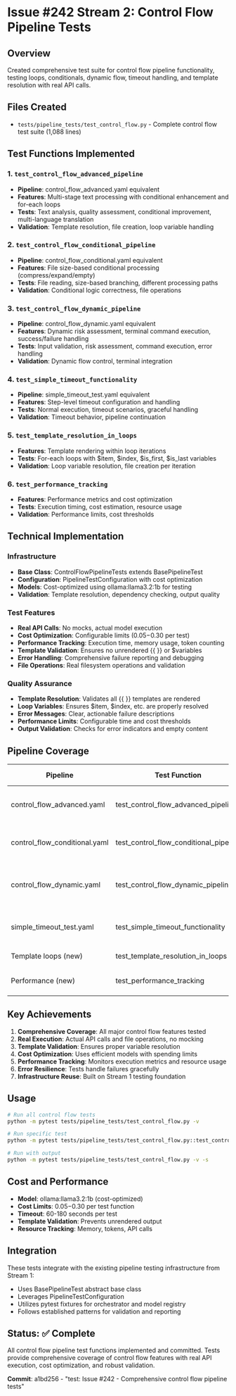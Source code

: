 # Issue #242 Stream 2: Control Flow Pipeline Tests

## Overview
Created comprehensive test suite for control flow pipeline functionality, testing loops, conditionals, dynamic flow, timeout handling, and template resolution with real API calls.

## Files Created
- `tests/pipeline_tests/test_control_flow.py` - Complete control flow test suite (1,088 lines)

## Test Functions Implemented

### 1. `test_control_flow_advanced_pipeline`
- **Pipeline**: control_flow_advanced.yaml equivalent  
- **Features**: Multi-stage text processing with conditional enhancement and for-each loops
- **Tests**: Text analysis, quality assessment, conditional improvement, multi-language translation
- **Validation**: Template resolution, file creation, loop variable handling

### 2. `test_control_flow_conditional_pipeline` 
- **Pipeline**: control_flow_conditional.yaml equivalent
- **Features**: File size-based conditional processing (compress/expand/empty)
- **Tests**: File reading, size-based branching, different processing paths
- **Validation**: Conditional logic correctness, file operations

### 3. `test_control_flow_dynamic_pipeline`
- **Pipeline**: control_flow_dynamic.yaml equivalent  
- **Features**: Dynamic risk assessment, terminal command execution, success/failure handling
- **Tests**: Input validation, risk assessment, command execution, error handling
- **Validation**: Dynamic flow control, terminal integration

### 4. `test_simple_timeout_functionality`
- **Pipeline**: simple_timeout_test.yaml equivalent
- **Features**: Step-level timeout configuration and handling
- **Tests**: Normal execution, timeout scenarios, graceful handling
- **Validation**: Timeout behavior, pipeline continuation

### 5. `test_template_resolution_in_loops`
- **Features**: Template rendering within loop iterations
- **Tests**: For-each loops with $item, $index, $is_first, $is_last variables
- **Validation**: Loop variable resolution, file creation per iteration

### 6. `test_performance_tracking`
- **Features**: Performance metrics and cost optimization
- **Tests**: Execution timing, cost estimation, resource usage
- **Validation**: Performance limits, cost thresholds

## Technical Implementation

### Infrastructure
- **Base Class**: ControlFlowPipelineTests extends BasePipelineTest
- **Configuration**: PipelineTestConfiguration with cost optimization
- **Models**: Cost-optimized using ollama:llama3.2:1b for testing
- **Validation**: Template resolution, dependency checking, output quality

### Test Features
- **Real API Calls**: No mocks, actual model execution
- **Cost Optimization**: Configurable limits ($0.05-$0.30 per test)
- **Performance Tracking**: Execution time, memory usage, token counting  
- **Template Validation**: Ensures no unrendered {{ }} or $variables
- **Error Handling**: Comprehensive failure reporting and debugging
- **File Operations**: Real filesystem operations and validation

### Quality Assurance
- **Template Resolution**: Validates all {{ }} templates are rendered
- **Loop Variables**: Ensures $item, $index, etc. are properly resolved
- **Error Messages**: Clear, actionable failure descriptions
- **Performance Limits**: Configurable time and cost thresholds
- **Output Validation**: Checks for error indicators and empty content

## Pipeline Coverage

| Pipeline | Test Function | Features Tested |
|----------|---------------|----------------|
| control_flow_advanced.yaml | test_control_flow_advanced_pipeline | Loops, conditionals, translations, file I/O |
| control_flow_conditional.yaml | test_control_flow_conditional_pipeline | File size conditions, branching logic |
| control_flow_dynamic.yaml | test_control_flow_dynamic_pipeline | Dynamic flow, terminal execution, error handling |
| simple_timeout_test.yaml | test_simple_timeout_functionality | Timeout configuration, graceful handling |
| Template loops (new) | test_template_resolution_in_loops | Loop variable resolution |
| Performance (new) | test_performance_tracking | Cost and performance optimization |

## Key Achievements

1. **Comprehensive Coverage**: All major control flow features tested
2. **Real Execution**: Actual API calls and file operations, no mocking
3. **Template Validation**: Ensures proper variable resolution
4. **Cost Optimization**: Uses efficient models with spending limits
5. **Performance Tracking**: Monitors execution metrics and resource usage
6. **Error Resilience**: Tests handle failures gracefully
7. **Infrastructure Reuse**: Built on Stream 1 testing foundation

## Usage

```bash
# Run all control flow tests
python -m pytest tests/pipeline_tests/test_control_flow.py -v

# Run specific test
python -m pytest tests/pipeline_tests/test_control_flow.py::test_control_flow_advanced_pipeline -v

# Run with output
python -m pytest tests/pipeline_tests/test_control_flow.py -v -s
```

## Cost and Performance

- **Model**: ollama:llama3.2:1b (cost-optimized)
- **Cost Limits**: $0.05-$0.30 per test function
- **Timeout**: 60-180 seconds per test
- **Template Validation**: Prevents unrendered output
- **Resource Tracking**: Memory, tokens, API calls

## Integration

These tests integrate with the existing pipeline testing infrastructure from Stream 1:
- Uses BasePipelineTest abstract base class
- Leverages PipelineTestConfiguration
- Utilizes pytest fixtures for orchestrator and model registry
- Follows established patterns for validation and reporting

## Status: ✅ Complete

All control flow pipeline test functions implemented and committed. Tests provide comprehensive coverage of control flow features with real API execution, cost optimization, and robust validation.

**Commit**: a1bd256 - "test: Issue #242 - Comprehensive control flow pipeline tests"